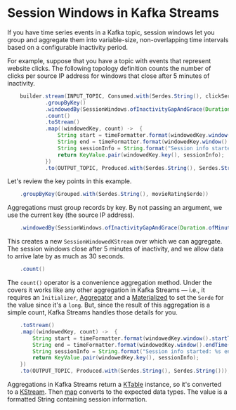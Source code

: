 # Session Windows in Kafka Streams

If you have time series events in a Kafka topic, session windows let you group and aggregate them into variable-size, non-overlapping time intervals based on a configurable inactivity period.

For example, suppose that you have a topic with events that represent website clicks. The following topology definition counts the number of clicks per source IP address for windows that close after 5 minutes of inactivity.
``` java
    builder.stream(INPUT_TOPIC, Consumed.with(Serdes.String(), clickSerde))
            .groupByKey()
            .windowedBy(SessionWindows.ofInactivityGapAndGrace(Duration.ofMinutes(5), Duration.ofSeconds(30)))
            .count()
            .toStream()
            .map((windowedKey, count) ->  {
                String start = timeFormatter.format(windowedKey.window().startTime());
                String end = timeFormatter.format(windowedKey.window().endTime());
                String sessionInfo = String.format("Session info started: %s ended: %s with count %s", start, end, count);
                return KeyValue.pair(windowedKey.key(), sessionInfo);
            })
            .to(OUTPUT_TOPIC, Produced.with(Serdes.String(), Serdes.String()));
```

Let's review the key points in this example.

``` java
    .groupByKey(Grouped.with(Serdes.String(), movieRatingSerde))
```

Aggregations must group records by key. By not passing an argument, we use the current key (the source IP address).

``` java
    .windowedBy(SessionWindows.ofInactivityGapAndGrace(Duration.ofMinutes(5), Duration.ofSeconds(30)))
```

This creates a new `SessionWindowedKStream` over which we can aggregate. The session windows close after 5 minutes of inactivity, and we allow data to arrive late by as much as 30 seconds.

``` java
    .count()
```

The `count()` operator is a convenience aggregation method.  Under the covers it works like any other aggregation in Kafka Streams — i.e., it requires an
`Initializer`, [Aggregator](https://javadoc.io/static/org.apache.kafka/kafka-streams/3.6.0/org/apache/kafka/streams/kstream/Aggregator.html) and a [Materialized](https://javadoc.io/static/org.apache.kafka/kafka-streams/3.6.0/org/apache/kafka/streams/kstream/Materialized.html) to set the `Serde` for the value since it's a `long`.  But, since the result of this aggregation is a simple count, Kafka Streams handles those details for you.

``` java
    .toStream()
    .map((windowedKey, count) ->  {
        String start = timeFormatter.format(windowedKey.window().startTime());
        String end = timeFormatter.format(windowedKey.window().endTime());
        String sessionInfo = String.format("Session info started: %s ended: %s with count %s", start, end, count);
        return KeyValue.pair(windowedKey.key(), sessionInfo);
    })
    .to(OUTPUT_TOPIC, Produced.with(Serdes.String(), Serdes.String()));
```

Aggregations in Kafka Streams return a [KTable](https://javadoc.io/static/org.apache.kafka/kafka-streams/3.6.0/org/apache/kafka/streams/kstream/KTable.html) instance, so it's converted to a [KStream](https://javadoc.io/static/org.apache.kafka/kafka-streams/3.6.0/org/apache/kafka/streams/kstream/KStream.html).
Then [map](https://javadoc.io/static/org.apache.kafka/kafka-streams/3.6.0/org/apache/kafka/streams/kstream/KStream.html#map-org.apache.kafka.streams.kstream.KeyValueMapper-) converts to the expected data types. The value is a formatted String containing session information.
